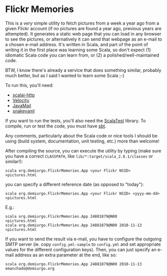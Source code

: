 Flickr Memories
===============

This is a *very* simple utility to fetch pictures from a week a year
ago from a given Flickr account (if no pictures are found a year ago,
previous years are attempted). It generates a static web page that you
can load in any browser to see the pictures, or alternatively it can
send that webpage as an e-mail to a chosen e-mail address. It's
written in Scala, and part of the point of writing it in the first
place was learning some Scala, so don't expect (1) idiomatic Scala
code you can learn from, or (2) a polished/well-maintained code.

BTW, I know there's already a service that does something similar,
probably much better, but as I said I wanted to learn some Scala ;-)

To run this, you'll need:

* [scalaj-http](https://github.com/scalaj/scalaj-http)
* [Velocity](http://velocity.apache.org/)
* [JavaMail](http://www.gnu.org/software/classpathx/javamail/javamail.html)
* [snakeyaml](http://code.google.com/p/snakeyaml/)

If you want to run the tests, you'll also need the
[ScalaTest](http://www.scalatest.org/) library. To compile, run or
test the code, you must have
[sbt](http://code.google.com/p/simple-build-tool/).

Any comments, particularly about the Scala code or nice tools I should
be using (build system, documentation, unit testing, etc.) more than
welcome!

After compiling the source, you can execute the utility by typing
(make sure you have a correct `CLASSPATH`, like
`lib/*:target/scala_2.8.1/classes` or similar!):

    scala org.demiurgo.FlickrMemories.App <your Flickr NSID> >pictures.html

you can specify a different reference date (as opposed to "today"):

    scala org.demiurgo.FlickrMemories.App <your Flickr NSID> <yyyy-mm-dd> >pictures.html

E.g.:

    scala org.demiurgo.FlickrMemories.App 24881879@N00            >pictures.html
    scala org.demiurgo.FlickrMemories.App 24881879@N00 2010-11-13 >pictures.html

If you want to send the result via e-mail, you have to configure the
outgoing SMTP server (ie. copy `config.yml-sample` to `config.yml` and
set appropriate values for the different configuration keys). Then,
you can just specify an e-mail address as an extra parameter at the
end, like so:

    scala org.demiurgo.FlickrMemories.App 24881879@N00 2010-11-13 emanchado@demiurgo.org
